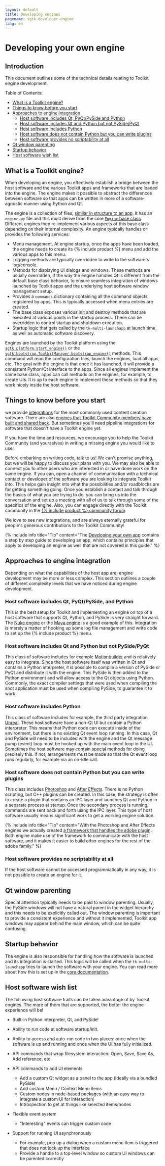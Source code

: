 ```yaml
---
layout: default
title: Developing engines
pagename: sgtk-developer-engine
lang: en
---
```


# Developing your own engine

## Introduction
This document outlines some of the technical details relating to Toolkit engine development.

Table of Contents:
- [What is a Toolkit engine?](#what-is-a-toolkit-engine)
- [Things to know before you start](#things-to-know-before-you-start)
- [Approaches to engine integration](#approaches-to-engine-integration)
    - [Host software includes Qt, PyQt/PySide and Python](#host-software-includes-qt-pyqtpyside-and-python)
    - [Host software includes Qt and Python but not PySide/PyQt](#host-software-includes-qt-and-python-but-not-pysidepyqt)
    - [Host software includes Python](#host-software-includes-python)
    - [Host software does not contain Python but you can write plugins](#host-software-does-not-contain-python-but-you-can-write-plugins)
    - [Host software provides no scriptability at all](#host-software-provides-no-scriptability-at-all)
- [Qt window parenting](#qt-window-parenting)
- [Startup behavior](#startup-behavior)
- [Host software wish list](#host-software-wish-list)

## What is a Toolkit engine?
When developing an engine, you effectively establish a bridge between the host software and the various Toolkit apps and frameworks that are loaded into the engine. 
The engine makes it possible to abstract the differences between software so that apps can be written in more of a software-agnostic manner using Python and Qt.

The engine is a collection of files, [similar in structure to an app](sgtk-developer-app.md#anatomy-of-the-template-starter-app). It has an `engine.py` file and this must derive from the core [`Engine` base class](https://github.com/shotgunsoftware/tk-core/blob/master/python/tank/platform/engine.py). 
Different engines then re-implement various aspects of this base class depending on their internal complexity. 
An engine typically handles or provides the following services:

- Menu management. At engine startup, once the apps have been loaded, the engine needs to create its {% include product %} menu and add the various apps to this menu.
- Logging methods are typically overridden to write to the software's log/console.
- Methods for displaying UI dialogs and windows. These methods are usually overridden, if the way the engine handles Qt is different from the default base class behavior, to ensure seamless integration of windows launched by Toolkit apps and the underlying host software window management setup.
- Provides a `commands` dictionary containing all the command objects registered by apps. This is typically accessed when menu entries are created.
- The base class exposes various init and destroy methods that are executed at various points in the startup process. These can be overridden to control startup and shutdown execution.
- Startup logic that gets called by the `tk-multi-launchapp` at launch time, as well as automatic software discovery.

Engines are launched by the Toolkit platform using the [`sgtk.platform.start_engine()`](https://developer.shotgridsoftware.com/tk-core/platform.html#sgtk.platform.start_engine)  or the [`sgtk.bootstrap.ToolkitManager.bootstrap_engine()`](https://developer.shotgridsoftware.com/tk-core/initializing.html#sgtk.bootstrap.ToolkitManager.bootstrap_engine) methods. 
This command will read the configuration files, launch the engines, load all apps, etc.
The goal with the engine is that once it has launched, it will provide a consistent Python/Qt interface to the apps. 
Since all engines implement the same base class, apps can call methods on the engines, for example, to create UIs. 
It is up to each engine to implement these methods so that they work nicely inside the host software.

## Things to know before you start

we provide [integrations](https://support.shotgunsoftware.com/hc/en-us/articles/219039798-Integrations-Apps-and-Engines) for the most commonly used content creation software.
There are also [engines that Toolkit Community members have built and shared back](https://support.shotgunsoftware.com/hc/en-us/articles/219039828-Community-Shared-Integrations). But sometimes you'll need pipeline integrations for software that doesn't have a Toolkit engine yet. 

If you have the time and resources, we encourage you to help the Toolkit Community (and yourselves) in writing a missing engine you would like to use!

Before embarking on writing code, [talk to us!](https://knowledge.autodesk.com/contact-support) We can't promise anything, but we will be happy to discuss your plans with you. 
We may also be able to connect you to other users who are interested in or have done work on the same engine.
If you can, open a channel of communication with a technical contact or developer of the software you are looking to integrate Toolkit into. 
This helps gain insight into what the possibilities and/or roadblocks are for getting something going. 
Once you establish a contact and talk through the basics of what you are trying to do, you can bring us into the conversation and set up a meeting with all of us to talk through some of the specifics of the engine.
Also, you can engage directly with the Toolkit community in the [{% include product %} community forum](https://community.shotgridsoftware.com/c/pipeline). 

We love to see new integrations, and are always eternally grateful for people's generous contributions to the Toolkit Community!

{% include info title="Tip" content="The [Developing your own app](sgtk-developer-app.md) contains a step by step guide to developing an app, which contains principles that apply to developing an engine as well that are not covered in this guide." %}

## Approaches to engine integration

Depending on what the capabilities of the host app are, engine development may be more or less complex. 
This section outlines a couple of different complexity levels that we have noticed during engine development.


### Host software includes Qt, PyQt/PySide, and Python
This is the best setup for Toolkit and implementing an engine on top of a host software that supports Qt, Python, and PySide is very straight forward. 
The [Nuke engine](https://github.com/shotgunsoftware/tk-nuke) or the [Maya engine](https://github.com/shotgunsoftware/tk-maya) is a good example of this. Integration is merely a matter of hooking up some log file management and write code to set up the {% include product %} menu.


### Host software includes Qt and Python but not PySide/PyQt
This class of software includes for example [Motionbuilder](https://github.com/shotgunsoftware/tk-motionbuilder) and is relatively easy to integrate. 
Since the host software itself was written in Qt and contains a Python interpreter, it is possible to compile a version of PySide or PyQt and distribute it with the engine.
This PySide is then added to the Python environment and will allow access to the Qt objects using Python. 
Commonly, the exact compiler settings that were used when compiling the shot application must be used when compiling PySide, to guarantee it to work.


### Host software includes Python
This class of software includes for example, the third party integration [Unreal](https://github.com/ue4plugins/tk-unreal).
These host software have a non-Qt UI but contain a Python interpreter. 
This means that Python code can execute inside of the environment, but there is no existing Qt event loop running. 
In this case, Qt and PySide will need to be included with the engine and the Qt message pump (event) loop must be hooked up with the main event loop in the UI. 
Sometimes the host software may contain special methods for doing precisely this. 
If not, arrangements must be made so that the Qt event loop runs regularly, for example via an on-idle call.


### Host software does not contain Python but you can write plugins
This class includes [Photoshop](https://github.com/shotgunsoftware/tk-photoshopcc) and [After Effects](https://github.com/shotgunsoftware/tk-aftereffects).
There is no Python scripting, but C++ plugins can be created. 
In this case, the strategy is often to create a plugin that contains an IPC layer and launches Qt and Python in a separate process at startup.
 Once the secondary process is running, commands are sent back and forth using the IPC layer. 
 This type of host software usually means significant work to get a working engine solution.
 
 {% include info title="Tip" content="With the Photoshop and After Effects engines we actually created [a framework that handles the adobe plugin](https://github.com/shotgunsoftware/tk-framework-adobe).
  Both engine make use of the framework to communicate with the host software, and it makes it easier to build other engines for the rest of the adobe family." %}


### Host software provides no scriptability at all
If the host software cannot be accessed programmatically in any way, it is not possible to create an engine for it.


## Qt window parenting
Special attention typically needs to be paid to window parenting. 
Usually, the PySide windows will not have a natural parent in the widget hierarchy and this needs to be explicitly called out. 
The window parenting is important to provide a consistent experience and without it implemented, Toolkit app windows may appear behind the main window, which can be quite confusing.

## Startup behavior
The engine is also responsible for handling how the software is launched and its integration is started. 
This logic will be called when the `tk-multi-launchapp` tries to launch the software with your engine.
You can read more about how this is set up in the [core documentation](https://developer.shotgridsoftware.com/tk-core/initializing.html?highlight=create_engine_launcher#launching-software).

## Host software wish list
The following host software traits can be taken advantage of by Toolkit engines. 
The more of them that are supported, the better the engine experience will be!

- Built-in Python interpreter, Qt, and PySide!
- Ability to run code at software startup/init.
- Ability to access and auto-run code in two places: once when the software is up and running and once when the UI has fully initialized.
- API commands that wrap filesystem interaction: Open, Save, Save As, Add reference, etc.
- API commands to add UI elements

    - Add a custom Qt widget as a panel to the app (ideally via a bundled PySide)
    - Add custom Menu / Context Menu items
    - Custom nodes in node-based packages (with an easy way to integrate a custom UI for interaction)
    - Introspection to get at things like selected items/nodes
- Flexible event system
    - "Interesting" events can trigger custom code
- Support for running UI asynchronously
    - For example, pop up a dialog when a custom menu item is triggered that does not lock up the interface
    - Provide a handle to a top-level window so custom UI windows can be parented correctly